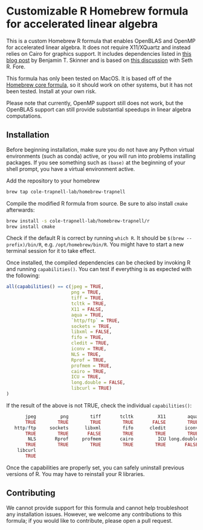 # Customizable R Homebrew formula for accelerated linear algebra

This is a custom Homebrew R formula that enables OpenBLAS and OpenMP for accelerated linear algebra. It does not require X11/XQuartz and instead relies on Cairo for graphics support. It includes dependencies listed in [this blog post](https://www.btskinner.io/code/install-r-with-openblas-and-openmp-on-macos-mojave/) by Benjamin T. Skinner and is based on [this discussion](https://github.com/sethrfore/homebrew-r-srf/pull/61) with Seth R. Fore.

This formula has only been tested on MacOS. It is based off of the [Homebrew core formula](https://github.com/Homebrew/homebrew-core/blob/master/Formula/r/r.rb), so it should work on other systems, but it has not been tested. Install at your own risk.

Please note that currently, OpenMP support still does not work, but the OpenBLAS support can still provide substantial speedups in linear algebra computations.

## Installation

Before beginning installation, make sure you do not have any Python virtual environments (such as conda) active, or you will run into problems installing packages. If you see something such as `(base)` at the beginning of your shell prompt, you have a virtual environment active.

Add the repository to your homebrew
```sh
brew tap cole-trapnell-lab/homebrew-trapnell
```

Compile the modified R formula from source. Be sure to also install `cmake` afterwards:

```sh
brew install -s cole-trapnell-lab/homebrew-trapnell/r
brew install cmake
```

Check if the default R is correct by running `which R`. It should be `$(brew --prefix)/bin/R`, e.g. `/opt/homebrew/bin/R`. You might have to start a new terminal session for it to take effect. 

Once installed, the compiled dependencies can be checked by invoking R and running `capabilities()`. You can test if everything is as expected with the following:
```r
all(capabilities() == c(jpeg = TRUE,
                        png = TRUE,
                        tiff = TRUE,
                        tcltk = TRUE,
                        X11 = FALSE,
                        aqua = TRUE,
                        `http/ftp` = TRUE,
                        sockets = TRUE,
                        libxml = FALSE,
                        fifo = TRUE,
                        cledit = TRUE,
                        iconv = TRUE,
                        NLS = TRUE,
                        Rprof = TRUE,
                        profmem = TRUE,
                        cairo = TRUE,
                        ICU = TRUE,
                        long.double = FALSE,
                        libcurl = TRUE)
)
```

If the result of the above is not TRUE, check the individual `capabilities()`:
```r
       jpeg         png        tiff       tcltk         X11        aqua
       TRUE        TRUE        TRUE        TRUE       FALSE        TRUE
   http/ftp     sockets      libxml        fifo      cledit       iconv
       TRUE        TRUE       FALSE        TRUE        TRUE        TRUE
        NLS       Rprof     profmem       cairo         ICU long.double
       TRUE        TRUE        TRUE        TRUE        TRUE       FALSE
    libcurl
       TRUE
```

Once the capabilities are properly set, you can safely uninstall previous versions of R. You may have to reinstall your R libraries.

## Contributing

We cannot provide support for this formula and cannot help troubleshoot any installation issues. However, we welcome any contributions to this formula; if you would like to contribute, please open a pull request.
